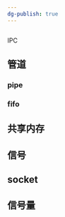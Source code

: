 ```yaml
---
dg-publish: true
---
```

```toc
```


IPC


## 管道

### pipe

### fifo

## 共享内存

## 信号

## socket

## 信号量
